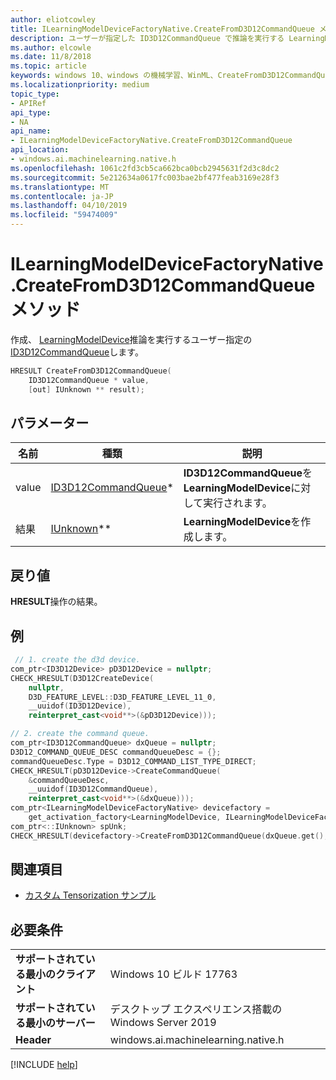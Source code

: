 ```yaml
---
author: eliotcowley
title: ILearningModelDeviceFactoryNative.CreateFromD3D12CommandQueue メソッド
description: ユーザーが指定した ID3D12CommandQueue で推論を実行する LearningModelDevice を作成します。
ms.author: elcowle
ms.date: 11/8/2018
ms.topic: article
keywords: windows 10、windows の機械学習、WinML、CreateFromD3D12CommandQueue
ms.localizationpriority: medium
topic_type:
- APIRef
api_type:
- NA
api_name:
- ILearningModelDeviceFactoryNative.CreateFromD3D12CommandQueue
api_location:
- windows.ai.machinelearning.native.h
ms.openlocfilehash: 1061c2fd3cb5ca662bca0bcb2945631f2d3c8dc2
ms.sourcegitcommit: 5e212634a0617fc003bae2bf477feab3169e28f3
ms.translationtype: MT
ms.contentlocale: ja-JP
ms.lasthandoff: 04/10/2019
ms.locfileid: "59474009"
---
```

# <a name="ilearningmodeldevicefactorynativecreatefromd3d12commandqueue-method"></a>ILearningModelDeviceFactoryNative.CreateFromD3D12CommandQueue メソッド

作成、 [LearningModelDevice](https://docs.microsoft.com/uwp/api/windows.ai.machinelearning.learningmodeldevice)推論を実行するユーザー指定の[ID3D12CommandQueue](https://docs.microsoft.com/windows/desktop/api/d3d12/nn-d3d12-id3d12commandqueue)します。

```cpp
HRESULT CreateFromD3D12CommandQueue(
    ID3D12CommandQueue * value, 
    [out] IUnknown ** result);
```

## <a name="parameters"></a>パラメーター

| 名前 | 種類 | 説明 |
|------|------|-------------|
| value | [ID3D12CommandQueue](https://docs.microsoft.com/windows/desktop/api/d3d12/nn-d3d12-id3d12commandqueue)* | **ID3D12CommandQueue**を**LearningModelDevice**に対して実行されます。 |
| 結果 | [IUnknown](https://docs.microsoft.com/windows/desktop/api/unknwn/nn-unknwn-iunknown)** | **LearningModelDevice**を作成します。 |

## <a name="returns"></a>戻り値

**HRESULT**操作の結果。

## <a name="examples"></a>例

```cpp
 // 1. create the d3d device.
com_ptr<ID3D12Device> pD3D12Device = nullptr;
CHECK_HRESULT(D3D12CreateDevice(
    nullptr, 
    D3D_FEATURE_LEVEL::D3D_FEATURE_LEVEL_11_0, 
    __uuidof(ID3D12Device), 
    reinterpret_cast<void**>(&pD3D12Device)));

// 2. create the command queue.
com_ptr<ID3D12CommandQueue> dxQueue = nullptr;
D3D12_COMMAND_QUEUE_DESC commandQueueDesc = {};
commandQueueDesc.Type = D3D12_COMMAND_LIST_TYPE_DIRECT;
CHECK_HRESULT(pD3D12Device->CreateCommandQueue(
    &commandQueueDesc, 
    __uuidof(ID3D12CommandQueue), 
    reinterpret_cast<void**>(&dxQueue)));
com_ptr<ILearningModelDeviceFactoryNative> devicefactory = 
    get_activation_factory<LearningModelDevice, ILearningModelDeviceFactoryNative>();
com_ptr<::IUnknown> spUnk;
CHECK_HRESULT(devicefactory->CreateFromD3D12CommandQueue(dxQueue.get(), spUnk.put()));
```

## <a name="see-also"></a>関連項目

* [カスタム Tensorization サンプル](https://github.com/Microsoft/Windows-Machine-Learning/tree/master/Samples/CustomTensorization)

## <a name="requirements"></a>必要条件

| | |
|-|-|
| **サポートされている最小のクライアント** | Windows 10 ビルド 17763 |
| **サポートされている最小のサーバー** | デスクトップ エクスペリエンス搭載の Windows Server 2019 |
| **Header** | windows.ai.machinelearning.native.h |

[!INCLUDE [help](../includes/get-help.md)]

